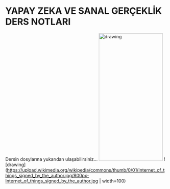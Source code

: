 # YAPAY ZEKA VE SANAL GERÇEKLİK DERS NOTLARI
 
 Dersin dosylarına yukarıdan ulaşabilirsiniz...
<img src="https://upload.wikimedia.org/wikipedia/commons/thumb/0/01/Internet_of_things_signed_by_the_author.jpg/800px-Internet_of_things_signed_by_the_author.jpg" alt="drawing" width="200" height="400" />
 ![drawing](https://upload.wikimedia.org/wikipedia/commons/thumb/0/01/Internet_of_things_signed_by_the_author.jpg/800px-Internet_of_things_signed_by_the_author.jpg | width=100)
 

 
